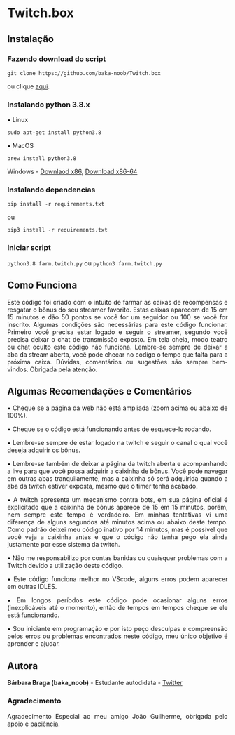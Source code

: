 # Twitch.box

## Instalação

### Fazendo download do script

`git clone https://github.com/baka-noob/Twitch.box`

<p align="justify">ou clique <a href="https://github.com/baka-noob/Twitch.box/archive/master.zip">aqui</a>.</p>

### Instalando python 3.8.x

• Linux

```console
sudo apt-get install python3.8
```

• MacOS

```console
brew install python3.8
```

Windows - <a href="https://www.python.org/ftp/python/3.8.3/python-3.8.3.exe">Downlaod x86</a>, <a href="https://www.python.org/ftp/python/3.8.3/python-3.8.3-amd64.exe">Download x86-64</a>

### Instalando dependencias

```console
pip install -r requirements.txt
```

ou

```console
pip3 install -r requirements.txt
```

### Iniciar script

`python3.8 farm.twitch.py`
ou
`python3 farm.twitch.py`

## Como Funciona

<p align="justify">Este código foi criado com o intuito de farmar as caixas de recompensas e resgatar o bônus do seu streamer favorito. Estas caixas aparecem de 15 em 15 minutos e dão 50 pontos se você for um seguidor ou 100 se você for inscrito. Algumas condições são necessárias para este código funcionar. Primeiro você precisa estar logado e seguir o streamer, segundo você precisa deixar o chat de transmissão exposto. Em tela cheia, modo teatro ou chat oculto este código não funciona. Lembre-se sempre de deixar a aba da stream aberta, você pode checar no código o tempo que falta para a próxima caixa. Dúvidas, comentários ou sugestões são sempre bem-vindos. Obrigada pela atenção.
</p>

## Algumas Recomendações e Comentários

<p align="justify">•	Cheque se a página da web não está ampliada (zoom acima ou abaixo de 100%).
<p align="justify">•	Cheque se o código está funcionando antes de esquece-lo rodando.
<p align="justify">•	Lembre-se sempre de estar logado na twitch e seguir o canal o qual você deseja adquirir os bônus.
<p align="justify">•	Lembre-se também de deixar a página da twitch aberta e acompanhando a live para que você possa adquirir a caixinha de bônus. Você pode navegar em outras abas tranquilamente, mas a caixinha só será adquirida quando a aba da twitch estiver exposta, mesmo que o timer tenha acabado.
<p align="justify">•	A twitch apresenta um mecanismo contra bots, em sua página oficial é explicitado que a caixinha de bônus aparece de 15 em 15 minutos, porém, nem sempre este tempo é verdadeiro. Em minhas tentativas vi uma diferença de alguns segundos até minutos acima ou abaixo deste tempo. Como padrão deixei meu código inativo por 14 minutos, mas é possível que você veja a caixinha antes e que o código não tenha pego ela ainda justamente por esse sistema da twitch. 
<p align="justify">•	Não me responsabilizo por contas banidas ou quaisquer problemas com a Twitch devido a utilização deste código.
<p align="justify">•	Este código funciona melhor no VScode, alguns erros podem aparecer em outras IDLES.
<p align="justify">•	Em longos períodos este código pode ocasionar alguns erros (inexplicáveis até o momento), então de tempos em tempos cheque se ele está funcionando.
<p align="justify">•	Sou iniciante em programação e por isto peço desculpas e compreensão pelos erros ou problemas encontrados neste código, meu único objetivo é aprender e ajudar.
</p>

## Autora

**Bárbara Braga (baka_noob)** - Estudante autodidata - [Twitter](https://twitter.com/quenhebarbara)


### Agradecimento

<p align="justify"> Agradecimento Especial ao meu amigo João Guilherme, obrigada pelo apoio e paciência.
